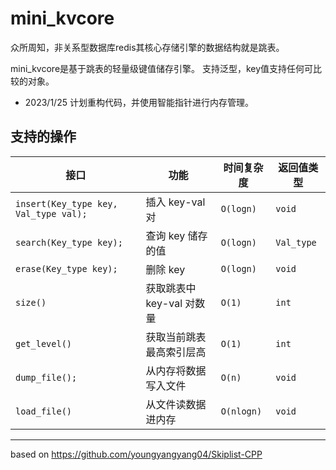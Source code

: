 # mini_kvcore

众所周知，非关系型数据库redis其核心存储引擎的数据结构就是跳表。

mini_kvcore是基于跳表的轻量级键值储存引擎。
支持泛型，key值支持任何可比较的对象。

* 2023/1/25 计划重构代码，并使用智能指针进行内存管理。

## 支持的操作


| 接口 | 功能 | 时间复杂度   | 返回值类型          |
|---|---|---------|----------------|
| ```insert(Key_type key, Val_type val);```  | 插入 key-val 对  | ```O(logn)``` | ```void```     |
|  ```search(Key_type key);``` | 查询 key 储存的值  | ```O(logn)```        | ```Val_type``` |
| ```erase(Key_type key);``` | 删除 key | ```O(logn)```   | ```void```              |
| ```size()``` | 获取跳表中 key-val 对数量 |  ```O(1)```       | ```int```          |
| ```get_level()``` | 获取当前跳表最高索引层高 | ```O(1)```       | ```int```              |
| ```dump_file();``` | 从内存将数据写入文件 | ```O(n)```       | ```void```              |
| ```load_file()``` | 从文件读数据进内存 | ```O(nlogn)```       | ```void```              |



----------

based on https://github.com/youngyangyang04/Skiplist-CPP
